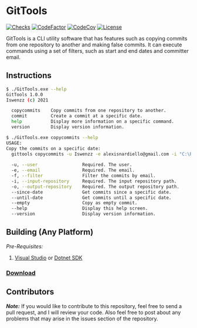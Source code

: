 # GitTools

[![Checks](https://img.shields.io/github/checks-status/Iswenzz/GitTools/master?logo=github)](https://github.com/Iswenzz/GitTools/actions)
[![CodeFactor](https://img.shields.io/codefactor/grade/github/Iswenzz/GitTools?label=codefactor&logo=codefactor)](https://www.codefactor.io/repository/github/iswenzz/GitTools)
[![CodeCov](https://img.shields.io/codecov/c/github/Iswenzz/GitTools?label=codecov&logo=codecov)](https://codecov.io/gh/Iswenzz/GitTools)
[![License](https://img.shields.io/github/license/Iswenzz/GitTools?color=blue&logo=gitbook&logoColor=white)](https://github.com/Iswenzz/GitTools/blob/master/LICENSE)

GitTools is a CLI utility software that has features such as copying commits from one repository to another and making false commits. 
It can execute commands using a set of filters, such as start and end dates and committer email.

## Instructions

```sh
$ ./GitTools.exe --help
GitTools 1.0.0
Iswenzz (c) 2021

  copycommits    Copy commits from one repository to another.
  commit         Create a commit at a specific date.
  help           Display more information on a specific command.
  version        Display version information.
```
```sh
$ ./GitTools.exe copycommits --help
USAGE:
Copy the commits on a specific date:
  gittools copycommits -u Iswenzz -e alexisnardiello@gmail.com -i "C:\Repository\A" -o "C:\Repository\B" --since-date 25/06/1999 --until-date 04/07/2021
  
  -u, --user                 Required. The user.
  -e, --email                Required. The email.
  -f, --filter               Filter the commits by email.
  -i, --input-repository     Required. The input repository path.
  -o, --output-repository    Required. The output repository path.
  --since-date               Get commits since a specific date.
  --until-date               Get commits until a specific date.
  --empty                    Copy as empty commit.
  --help                     Display this help screen.
  --version                  Display version information.
```

## Building (Any Platform)
_Pre-Requisites:_
1. [Visual Studio](https://visualstudio.microsoft.com/) or [Dotnet SDK](https://dotnet.microsoft.com/download)

### [Download](https://github.com/Iswenzz/GitTools/releases)

## Contributors

***Note:*** If you would like to contribute to this repository, feel free to send a pull request, and I will review your code. 
Also feel free to post about any problems that may arise in the issues section of the repository.
